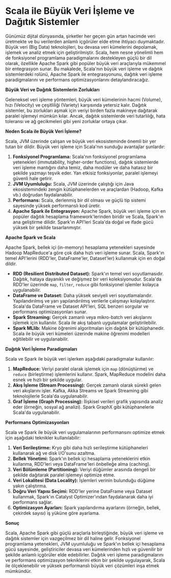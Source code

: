 # Scala ile Büyük Veri İşleme ve Dağıtık Sistemler

Günümüz dijital dünyasında, şirketler her geçen gün artan hacimde veri üretmekte ve bu verilerden anlamlı içgörüler elde etme ihtiyacı duymaktadır. Büyük veri (Big Data) teknolojileri, bu devasa veri kümelerini depolamak, işlemek ve analiz etmek için geliştirilmiştir. Scala, hem nesne yönelimli hem de fonksiyonel programlama paradigmalarını destekleyen güçlü bir dil olarak, özellikle Apache Spark gibi popüler büyük veri araçlarıyla mükemmel bir entegrasyon sunar. Bu makalede, Scala'nın büyük veri işleme ve dağıtık sistemlerdeki rolünü, Apache Spark ile entegrasyonunu, dağıtık veri işleme paradigmalarını ve performans optimizasyonlarını detaylandıracağız.

**Büyük Veri ve Dağıtık Sistemlerin Zorlukları**

Geleneksel veri işleme yöntemleri, büyük veri kümelerinin hacmi (Volume), hızı (Velocity) ve çeşitliliği (Variety) karşısında yetersiz kalır. Dağıtık sistemler, bu zorlukları aşmak için veriyi birden fazla makineye dağıtarak paralel işlemeyi mümkün kılar. Ancak, dağıtık sistemlerde veri tutarlılığı, hata toleransı ve ağ gecikmeleri gibi yeni zorluklar ortaya çıkar.

**Neden Scala ile Büyük Veri İşleme?**

Scala, JVM üzerinde çalışan ve büyük veri ekosisteminde önemli bir yer tutan bir dildir. Büyük veri işleme için Scala'nın sunduğu avantajlar şunlardır:

1.  **Fonksiyonel Programlama:** Scala'nın fonksiyonel programlama yetenekleri (immutability, higher-order functions), dağıtık sistemlerde veri işleme mantığını daha temiz, daha modüler ve daha hatasız bir şekilde yazmayı teşvik eder. Yan etkisiz fonksiyonlar, paralel işlemeyi güvenli hale getirir.
2.  **JVM Uyumluluğu:** Scala, JVM üzerinde çalıştığı için Java ekosistemindeki zengin kütüphanelerden ve araçlardan (Hadoop, Kafka vb.) doğrudan faydalanabilir.
3.  **Performans:** Scala, derlenmiş bir dil olması ve güçlü tip sistemi sayesinde yüksek performanslı kod üretir.
4.  **Apache Spark ile Entegrasyon:** Apache Spark, büyük veri işleme için en popüler dağıtık hesaplama framework'lerinden biridir ve Scala, Spark'ın ana geliştirme dilidir. Spark'ın API'leri Scala'da doğal ve ifade gücü yüksek bir şekilde tasarlanmıştır.

**Apache Spark ve Scala**

Apache Spark, bellek içi (in-memory) hesaplama yetenekleri sayesinde Hadoop MapReduce'a göre çok daha hızlı veri işleme sunar. Scala, Spark'ın temel API'lerini (RDD'ler, DataFrame'ler, Dataset'ler) kullanmak için en doğal dildir.

*   **RDD (Resilient Distributed Dataset):** Spark'ın temel veri soyutlamasıdır. Dağıtık, hataya dayanıklı ve değişmez bir veri koleksiyonudur. Scala'da RDD'ler üzerinde `map`, `filter`, `reduce` gibi fonksiyonel işlemler kolayca uygulanabilir.
*   **DataFrame ve Dataset:** Daha yüksek seviyeli veri soyutlamalarıdır. Yapılandırılmış ve yarı yapılandırılmış verilerle çalışmayı kolaylaştırır. Scala'da DataFrame ve Dataset API'leri, SQL benzeri sorgular ve performans optimizasyonları sunar.
*   **Spark Streaming:** Gerçek zamanlı veya mikro-batch veri akışlarını işlemek için kullanılır. Scala ile akış tabanlı uygulamalar geliştirilebilir.
*   **Spark MLlib:** Makine öğrenimi algoritmaları için dağıtık bir kütüphanedir. Scala ile büyük veri kümeleri üzerinde makine öğrenimi modelleri eğitilebilir ve uygulanabilir.

**Dağıtık Veri İşleme Paradigmaları**

Scala ve Spark ile büyük veri işlerken aşağıdaki paradigmalar kullanılır:

1.  **MapReduce:** Veriyi paralel olarak işlemek için `map` (dönüştürme) ve `reduce` (birleştirme) işlemlerini kullanır. Spark, MapReduce modelini daha esnek ve hızlı bir şekilde uygular.
2.  **Akış İşleme (Stream Processing):** Gerçek zamanlı olarak sürekli gelen veri akışlarını işler. Kafka, Akka Streams ve Spark Streaming gibi teknolojilerle Scala'da uygulanabilir.
3.  **Graf İşleme (Graph Processing):** İlişkisel verileri grafik yapısında analiz eder (örneğin, sosyal ağ analizi). Spark GraphX gibi kütüphanelerle Scala'da uygulanabilir.

**Performans Optimizasyonları**

Scala ve Spark ile büyük veri uygulamalarının performansını optimize etmek için aşağıdaki teknikler kullanılabilir:

1.  **Veri Serileştirme:** Kryo gibi daha hızlı serileştirme kütüphaneleri kullanarak ağ ve disk I/O'sunu azaltma.
2.  **Bellek Yönetimi:** Spark'ın bellek içi hesaplama yeteneklerini etkin kullanma, RDD'leri veya DataFrame'leri önbelleğe alma (caching).
3.  **Veri Bölümleme (Partitioning):** Veriyi düğümler arasında dengeli bir şekilde dağıtarak paralel işlemeyi optimize etme.
4.  **Veri Lokalitesi (Data Locality):** İşlemleri verinin bulunduğu düğüme yakın çalıştırma.
5.  **Doğru Veri Yapısı Seçimi:** RDD'ler yerine DataFrame veya Dataset kullanmak, Spark'ın Catalyst Optimizer'ından faydalanarak daha iyi performans sağlar.
6.  **Optimizasyon Ayarları:** Spark yapılandırma ayarlarını (örneğin, bellek, çekirdek sayısı) iş yüküne göre ayarlama.

**Sonuç**

Scala, Apache Spark gibi güçlü araçlarla birleştiğinde, büyük veri işleme ve dağıtık sistemler için vazgeçilmez bir dil haline gelir. Fonksiyonel programlama yetenekleri, JVM uyumluluğu ve Spark'ın bellek içi hesaplama gücü sayesinde, geliştiriciler devasa veri kümelerinden hızlı ve güvenilir bir şekilde anlamlı içgörüler elde edebilirler. Dağıtık veri işleme paradigmalarını ve performans optimizasyon tekniklerini etkin bir şekilde uygulayarak, Scala ile ölçeklenebilir ve yüksek performanslı büyük veri çözümleri inşa etmek mümkündür.